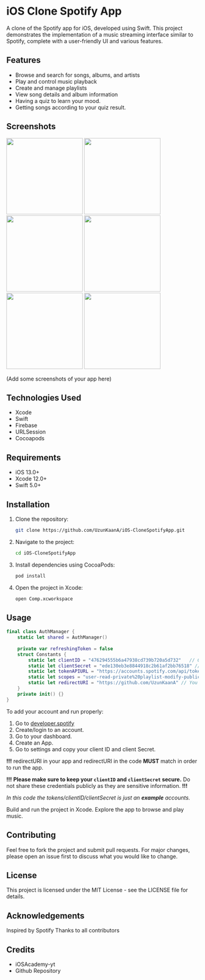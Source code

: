 # iOS Clone Spotify App

A clone of the Spotify app for iOS, developed using Swift. This project demonstrates the implementation of a music streaming interface similar to Spotify, complete with a user-friendly UI and various features.

## Features

- Browse and search for songs, albums, and artists
- Play and control music playback
- Create and manage playlists
- View song details and album information
- Having a quiz to learn your mood.
- Getting songs according to your quiz result.

## Screenshots
<p float="left">
  <img src="https://github.com/UzunKaanA/iOS-CloneSpotifyApp/assets/115887408/fcfc2bb6-4ea8-4b1e-bef5-0eaec5a26928" width="200" />
  <img src="https://github.com/UzunKaanA/iOS-CloneSpotifyApp/assets/115887408/5702a687-0b21-4f27-8db3-340664d08135" width="200" />
  <img src="https://github.com/UzunKaanA/iOS-CloneSpotifyApp/assets/115887408/793bd8eb-8214-423b-b8ae-01fd276eaf68" width="200" />
  <img src="https://github.com/UzunKaanA/iOS-CloneSpotifyApp/assets/115887408/e9808774-e542-48ad-898b-478eda7db357" width="200" />
  <img src="https://github.com/UzunKaanA/iOS-CloneSpotifyApp/assets/115887408/9e0002ad-3791-41eb-8264-0f3486073e28" width="200" />
  <img src="https://github.com/UzunKaanA/iOS-CloneSpotifyApp/assets/115887408/690afaa8-df52-4d7b-9949-0482c8b0b905" width="200" /> 
</p>


(Add some screenshots of your app here)

## Technologies Used
- Xcode
- Swift
- Firebase
- URLSession
- Cocoapods 

## Requirements

- iOS 13.0+
- Xcode 12.0+
- Swift 5.0+

## Installation

1. Clone the repository:
   ```bash
   git clone https://github.com/UzunKaanA/iOS-CloneSpotifyApp.git
2. Navigate to the project: 
   ```bash
   cd iOS-CloneSpotifyApp
3. Install dependencies using CocoaPods:
   ```bash
   pod install
4. Open the project in Xcode:
   ```bash
   open Comp.xcworkspace

## Usage

```swift
final class AuthManager {
    static let shared = AuthManager()
    
    private var refreshingToken = false
    struct Constants {
        static let clientID = "476294555b6a47938cd739b720a5d732"   // Get it from spotify.developers
        static let clientSecret = "ede130eb3e8844918c2b61af2bb76518" // Get it from spotify.developers
        static let tokenAPIURL = "https://accounts.spotify.com/api/token" // Spotify main token domain
        static let scopes = "user-read-private%20playlist-modify-public%20playlist-read-private%20playlist-modify-private%20user-follow-read%20user-library-read%20user-library-modify%20user-read-email"
        static let redirectURI = "https://github.com/UzunKaanA" // You can manage this in the spotify.developers
    }
    private init() {}
}
```
To add your account and run properly: 
1. Go to [developer.spotify](https://developer.spotify.com)
2. Create/login to an account. 
3. Go to your dashboard. 
4. Create an App. 
5. Go to settings and copy your client ID and client Secret. 

**!!!** redirectURI in your app and redirectURI in the code **MUST** match in order to run the app. 

**!!!**  **Please make sure to keep your `clientID` and `clientSecret` secure.** Do not share these credentials publicly as they are sensitive information. **!!!**

*In this code the tokens/clientID/clientSecret is just an **example** accounts.*

Build and run the project in Xcode.
Explore the app to browse and play music.


## Contributing

Feel free to fork the project and submit pull requests. For major changes, please open an issue first to discuss what you would like to change.

## License

This project is licensed under the MIT License - see the LICENSE file for details.

## Acknowledgements

Inspired by Spotify
Thanks to all contributors

## Credits 

* iOSAcademy-yt
* Github Repository
